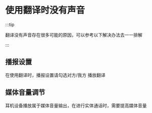 # 使用翻译时没有声音

:::tip

翻译没有声音存在很多可能的原因，可以参考以下解决办法去一一排解

:::

## 播报设置

在使用翻译时，播报设置请勾选对方/我方 播放翻译

<!-- <p align = "center">
<img  src="https://bu.dusays.com/2024/10/28/671f070e0cb8b.png"  />
</p>
 -->
<ImagePreview src="https://bu.dusays.com/2024/10/29/672090751422c.png" alt="播报设置" />

## 媒体音量调节

<ImagePreview src="https://bu.dusays.com/2024/10/29/67209074e8ebe.png" alt="播报设置" />
耳机设备播放属于媒体音量输出，在进行实体通话时，需要提高媒体音量
